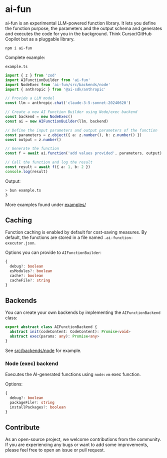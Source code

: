 # ai-fun

ai-fun is an experimental LLM-powered function library. It lets you define the function purpose, the parameters and the output schema and generates and executes the code for you in the background. Think Cursor/GitHub Copilot but as a pluggable library.

```
npm i ai-fun
```

Complete example:

`example.ts`

```ts
import { z } from 'zod'
import AIFunctionBuilder from 'ai-fun'
import NodeExec from 'ai-fun/src/backends/node'
import { anthropic } from '@ai-sdk/anthropic'

// Provide a LLM model
const llm = anthropic.chat('claude-3-5-sonnet-20240620')

// Create a new AI Function Builder using Node/exec backend
const backend = new NodeExec()
const ai = new AIFunctionBuilder(llm, backend)

// Define the input parameters and output parameters of the function
const parameters = z.object({ a: z.number(), b: z.number() })
const output = z.number()

// Generate the function
const f = await ai.function('add values provided', parameters, output)

// Call the function and log the result
const result = await f({ a: 1, b: 2 })
console.log(result)
```

Output:

```sh
> bun example.ts
3
```

More examples found under [examples/](examples/)

## Caching

Function caching is enabled by default for cost-saving measures. By default, the functions are stored in a file named `.ai-function-executor.json`.

Options you can provide to `AIFunctionBuilder`:

```ts
{
  debug?: boolean
  esModules?: boolean
  cache?: boolean
  cacheFile?: string
}
```

## Backends

You can create your own backends by implementing the `AIFunctionBackend` class:

```ts
export abstract class AIFunctionBackend {
  abstract init(codeContent: CodeContent): Promise<void>
  abstract exec(params: any): Promise<any>
}
```

See [src/backends/node](src/backends/node) for example.

### Node (exec) backend

Executes the AI-generated functions using `node:vm` exec function.

Options:

```ts
{
  debug?: boolean
  packageFile?: string
  installPackages?: boolean
}
```

## Contribute

As an open-source project, we welcome contributions from the community. If you are experiencing any bugs or want to add some improvements, please feel free to open an issue or pull request.
